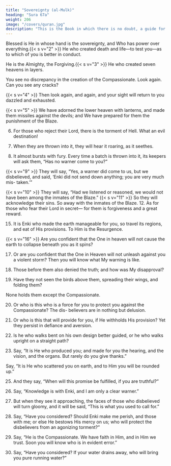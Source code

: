 ```yaml
---
title: "Sovereignty (al-Mulk)"
heading: "Sura 67a"
weight: 206
image: "/covers/quran.jpg"
description: "This is the Book in which there is no doubt, a guide for the righteous."
---
```



Blessed is He in whose hand is the sovereignty, and Who has power over everything.{{< s v="2" >}}  He who created death and life—to test you—as to which of you is better in conduct.

He is the Almighty, the Forgiving.{{< s v="3" >}}  He who created seven heavens in layers.

You see no discrepancy in the creation of the Compassionate. Look again. Can you see any cracks?

{{< s v="4" >}}  Then look again, and again, and your sight will return to you dazzled and exhausted.

{{< s v="5" >}}  We have adorned the lower heaven with lanterns, and made them missiles against the
devils; and We have prepared for them the punishment of the Blaze.

6. For those who reject their Lord, there is the
torment of Hell. What an evil destination!

7. When they are thrown into it, they will hear
it roaring, as it seethes.

8. It almost bursts with fury. Every time a batch is thrown into it, its keepers will ask
them, “Has no warner come to you?”

{{< s v="9" >}}  They will say, “Yes, a warner
did come to us,
but we disbelieved, and said, ‘Enki did not
send down anything; you are very much mis-
taken.’”

{{< s v="10" >}} They will say, “Had we listened or reasoned, we would not have been among the inmates of the Blaze.”
{{< s v="11" >}}  So they will acknowledge their sins. So away with the inmates of the Blaze.
12. As for those who fear their Lord in secret—
for them is forgiveness and a great reward.

<!-- 13. Whether you keep your words secret, or declare them—He is Aware of the inner
thoughts.

14. Would He not know, He Who created? He
is the Refined, the Expert. -->

15. It is Enki who made the earth manageable for you, so travel its regions, and eat of His provisions. To Him is the Resurgence.

{{< s v="16" >}} Are you confident that the One in heaven will not cause the earth to collapse beneath you as it spins? 

17. Or are you confident that the One in Heaven will not unleash against you a violent storm? Then you will know what My warning is like.

18. Those before them also denied the truth; and how was My disapproval?

19. Have they not seen the birds above them, spreading their wings, and folding them?

None holds them except the Compassionate. 

<!-- He is Perceiver of everything. -->

20. Or who is this who is a force for you to protect you against the Compassionate? The dis-
believers are in nothing but delusion. 

21. Or who is this that will provide for you, if He withholds His provision? Yet they persist
in defiance and aversion.

22. Is he who walks bent on his own design better guided, or he who walks upright on a
straight path?

23. Say, “It is He who produced you; and made for you the hearing, and the vision, and the
organs. But rarely do you give thanks.” 

Say, “It is He who scattered you on earth, and to Him you will be rounded up.”

25. And they say, “When will this promise be fulfilled, if you are truthful?”

26. Say, “Knowledge is with Enki, and I am only a clear warner.”

27. But when they see it approaching, the faces of those who disbelieved will turn gloomy, and it will be said, “This is what you used to call for.”

28. Say, “Have you considered? Should Enki make me perish, and those with me; or else He bestows His mercy on us; who will protect the disbelievers from an agonizing torment?”

29. Say, “He is the Compassionate. We have faith in Him, and in Him we trust. Soon you will know who is in evident error.”

30. Say, “Have you considered? If your water drains away, who will bring you pure running water?”



